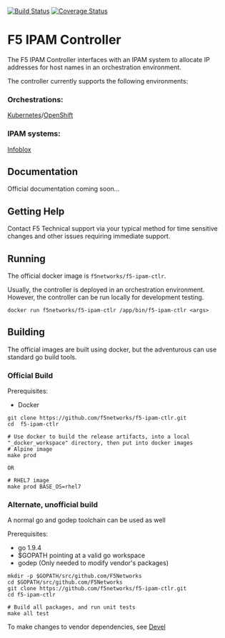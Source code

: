 [![Build Status](https://travis-ci.org/F5Networks/f5-ipam-ctlr.svg?branch=master)](https://travis-ci.org/F5Networks/f5-ipam-ctlr) [![Coverage Status](https://coveralls.io/repos/github/F5Networks/f5-ipam-ctlr/badge.svg?branch=HEAD)](https://coveralls.io/github/F5Networks/f5-ipam-ctlr?branch=HEAD)

F5 IPAM Controller
==================

The F5 IPAM Controller interfaces with an IPAM system to allocate IP addresses for host names in an orchestration environment.

The controller currently supports the following environments:

### Orchestrations:
[Kubernetes](https://kubernetes.io/)/[OpenShift](https://www.openshift.com/)

### IPAM systems:
[Infoblox](https://www.infoblox.com/)


Documentation
-------------

Official documentation coming soon...

Getting Help
------------

Contact F5 Technical support via your typical method for time sensitive changes and other issues requiring immediate support.

Running
-------

The official docker image is `f5networks/f5-ipam-ctlr`.

Usually, the controller is deployed in an orchestration environment. However, the controller can be run locally for development testing.

```shell
docker run f5networks/f5-ipam-ctlr /app/bin/f5-ipam-ctlr <args>
```

Building
--------

The official images are built using docker, but the adventurous can use standard go build tools.

### Official Build

Prerequisites:
- Docker

```shell
git clone https://github.com/f5networks/f5-ipam-ctlr.git
cd  f5-ipam-ctlr

# Use docker to build the release artifacts, into a local "_docker_workspace" directory, then put into docker images
# Alpine image
make prod

OR

# RHEL7 image
make prod BASE_OS=rhel7
```


### Alternate, unofficial build

A normal go and godep toolchain can be used as well

Prerequisites:
- go 1.9.4
- $GOPATH pointing at a valid go workspace
- godep (Only needed to modify vendor's packages)

```shell
mkdir -p $GOPATH/src/github.com/F5Networks
cd $GOPATH/src/github.com/F5Networks
git clone https://github.com/f5networks/f5-ipam-ctlr.git
cd f5-ipam-ctlr

# Build all packages, and run unit tests
make all test
```

To make changes to vendor dependencies, see [Devel](DEVEL.md)
